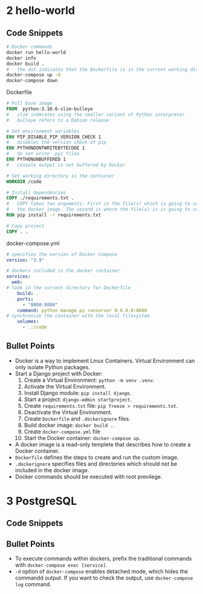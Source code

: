 # 2 hello-world
## Code Snippets
```bash
# Docker commands
docker run hello-world
docker info
docker build .
#   the dot indicates that the Dockerfile is in the current working directory
docker-compose up -d
docker-compose down
```

Dockerfile
```dockerfile
# Pull base image
FROM  python:3.10.6-slim-bulleye
#   slim indecates using the smaller variant of Python interpreter
#   bulleye refers to a Debian release

# Set environment variables
ENV PIP_DISABLE_PIP_VERSION_CHECK 1
#   disables the version check of pip
ENV PYTHONDONTWRITEBYTECODE 1
#   do not write .pyc files
ENV PYTHONUNBUFFERED 1
#   console output is not buffered by Docker

# Set working directory in the container
WORKDIR /code

# Install dependencies
COPY ./requirements.txt .
#   COPY takes two arguments. First is the file(s) which is going to copy into
#   the docker image. The second is where the file(s) is is going to copy to.
RUN pip install -r requirements.txt

# Copy project
COPY . .
```

docker-compose.yml
```yaml
# specifies the version of Docker Compose
version: "3.9"

# dockers included in the docker container
services:
  web:
# look in the current directory for Dockerfile
    build: .
    ports:
      - "8000:8000"
    command: python manage.py runserver 0.0.0.0:8000
# synchronize the container with the local filesystem
    volumes:
      - .:/code
```

## Bullet Points
- Docker is a way to implement Linux Containers. Virtual Environment can only
  isolate Python packages.
- Start a Django project with Docker:
    1. Create a Virtual Environment: `python -m venv .venv`.
    2. Activate the Virtual Environment.
    3. Install Django module: `pip install django`.
    4. Start a project: `django-admin startproject`.
    3. Create `requirements.txt` file: `pip freeze > requirements.txt`.
    5. Deactivate the Virtual Environment.
    6. Create `Dockerfile` and `.dockerignore` files.
    8. Build docker image: `docker build .`.
    9. Create `docker-compose.yml` file
    3. Start the Docker container: `docker-compose up`.
- A docker image is a read-only templete that describes how to create a Docker
  container.
- `Dockerfile` defines the steps to create and run the custom image.
- `.dockerignore` specifies files and directories which should not be included
  in the docker image.
- Docker commands should be executed with root previlege.

# 3 PostgreSQL
## Code Snippets

## Bullet Points
- To execute commands within dockers, prefix the traditional commands with
  `docker-compose exec [service]`.
- `-d` option of `docker-compose` enables detached mode, which hides the
  commandd output. If you want to check the output, use `docker-compose log`
  command.
